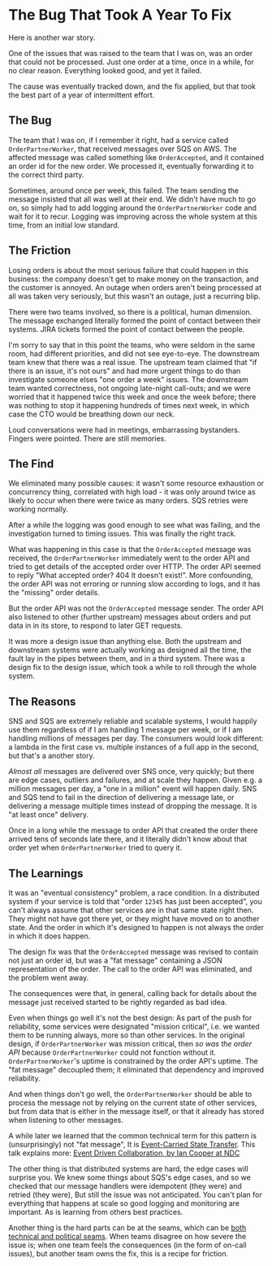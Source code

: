 # The Bug That Took A Year To Fix

Here is another war story.

One of the issues that was raised to the team that I was on, was an order that could not be processed. Just one order at a time, once in a while, for no clear reason. Everything looked good, and yet it failed.

The cause was eventually tracked down, and the fix applied, but that took the best part of a year of intermittent effort.

## The Bug

The team that I was on, if I remember it right, had a service called `OrderPartnerWorker`, that received messages over SQS on AWS. The affected message was called something like `OrderAccepted`, and it contained an order id for the new order. We processed it, eventually forwarding it to the correct third party.

Sometimes, around once per week, this failed. The team sending the message insisted that all was well at their end.  We didn't have much to go on, so simply had to add logging around the `OrderPartnerWorker` code and wait for it to recur. Logging was improving across the whole system at this time, from an initial low standard.

## The Friction

 Losing orders is about the most serious failure that could happen in this business: the company doesn't get to make money on the transaction, and the customer is annoyed. An outage when orders aren't being processed at all was taken very seriously, but this wasn't an outage, just a recurring blip.

There were two teams involved, so there is a political, human dimension. The message exchanged literally formed the point of contact between their systems. JIRA tickets formed the point of contact between the people.

I'm sorry to say that in this point the teams, who were seldom in the same room, had different priorities, and did not see eye-to-eye. The downstream team knew that there was a real issue. The upstream team claimed that "if there is an issue, it's not ours" and had more urgent things to do than investigate someone elses "one order a week" issues. The downstream team wanted correctness, not ongoing late-night call-outs; and we were worried that it happened twice this week and once the week before; there was nothing to stop it happening hundreds of times next week, in which case the CTO would be breathing down our neck.

Loud conversations were had in meetings, embarrassing bystanders. Fingers were pointed. There are still memories.

## The Find

We eliminated many possible causes: it wasn't some resource exhaustion or concurrency thing, correlated with high load - it was only around twice as likely to occur when there were twice as many orders. SQS retries were working normally.

After a while the logging was good enough to see what was failing, and the investigation turned to timing issues. This was finally the right track.

What was happening in this case is that the `OrderAccepted` message was received, the `OrderPartnerWorker` immediately went to the order API and tried to get details of the accepted order over HTTP. The order API seemed to reply  "What accepted order? 404 It doesn't exist!". More confounding, the order API was not erroring or running slow according to logs, and it has the "missing" order details. 

But the order API was not the `OrderAccepted` message sender. The order API also listened to other (further upstream) messages about orders and put data in in its store, to respond to later GET requests.

It was more a design issue than anything else. Both the upstream and downstream systems were actually working as designed all the time, the fault lay in the pipes between them, and in a third system.  There was a design fix to the design issue, which took a while to roll through the whole system.

## The Reasons

SNS and SQS are extremely reliable and scalable systems, I would happily use them regardless of if I am handling 1 message per week, or if I am handling millions of messages per day. The consumers would look different: a lambda in the first case vs. multiple instances of a full app in the second, but that's a another story.

_Almost all_ messages are delivered over SNS once, very quickly; but there are edge cases, outliers and failures, and at scale they happen. Given e.g. a million messages per day, a "one in a million" event will happen daily. SNS and SQS tend to fail in the direction of delivering a message late, or delivering a message multiple times instead of dropping the message. It is "at least once" delivery.

Once in a long while the message to order API that created the order there arrived tens of seconds late there, and it literally didn't know about that order yet when `OrderPartnerWorker` tried to query it.

## The Learnings

It was an "eventual consistency" problem, a race condition. In a distributed system if your service is told that "order `12345` has just been accepted", you can't always assume that other services are in that same state right then. They might not have got there yet, or they might have moved on to another state. And the order in which it's designed to happen is not always the order in which it does happen.

The design fix was that the `OrderAccepted` message was revised to contain not just an order id, but was a "fat message" containing a JSON representation of the order. The call to the order API was eliminated, and the problem went away.

The consequences were that, in general, calling back for details about the message just received started to be rightly regarded as bad idea.

Even when things go well it's not the best design: As part of the push for reliability, some services  were designated "mission critical", i.e. we wanted them to be running always, more so than other services. In the original design, if `OrderPartnerWorker` was mission critical, then _so was the order API_ because `OrderPartnerWorker` could not function without it. `OrderPartnerWorker`'s uptime is constrained by the order API's uptime. The "fat message" decoupled them; it eliminated that dependency and improved reliability.

And when things don't go well, the `OrderPartnerWorker` should be able to process the message not by relying on the current state of other services, but from data that is either in the message itself, or that it already has stored when listening to other messages.

A while later we learned that the common technical term for this pattern is (unsurprisingly) not "fat message", It is [Event-Carried State Transfer](https://martinfowler.com/articles/201701-event-driven.html). This talk explains more: [Event Driven Collaboration, by Ian Cooper at NDC](https://www.youtube.com/watch?v=PreAnSofAsA&feature=youtu.be&t=1819)

The other thing is that distributed systems are hard, the edge cases will surprise you. We knew some things about SQS's edge cases, and so we checked that our message handlers were idempotent (they were) and retried (they were), But still the issue was not anticipated. You can't plan for everything that happens at scale so good logging and monitoring are important. As is learning from others best practices.

Another thing is the hard parts can be at the seams, which can be [both technical and political seams](https://en.wikipedia.org/wiki/Conway%27s_law). When teams disagree on how severe the issue is; when one team feels the consequences (in the form of on-call issues), but another team owns the fix, this is a recipe for friction.
